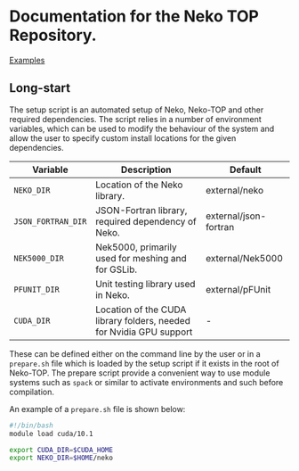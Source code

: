# Documentation for the Neko TOP Repository.

[Examples](./examples.md)

## Long-start

The setup script is an automated setup of Neko, Neko-TOP and other required
dependencies. The script relies in a number of environment variables, which can
be used to modify the behaviour of the system and allow the user to specify
custom install locations for the given dependencies.

| Variable           | Description                                                         | Default               |
| ------------------ | ------------------------------------------------------------------- | --------------------- |
| `NEKO_DIR`         | Location of the Neko library.                                       | external/neko         |
| `JSON_FORTRAN_DIR` | JSON-Fortran library, required dependency of Neko.                  | external/json-fortran |
| `NEK5000_DIR`      | Nek5000, primarily used for meshing and for GSLib.                  | external/Nek5000      |
| `PFUNIT_DIR`       | Unit testing library used in Neko.                                  | external/pFUnit       |
| `CUDA_DIR`         | Location of the CUDA library folders, needed for Nvidia GPU support | -                     |

These can be defined either on the command line by the user or in a `prepare.sh`
file which is loaded by the setup script if it exists in the root of Neko-TOP.
The prepare script provide a convenient way to use module systems such as
`spack` or similar to activate environments and such before compilation.

An example of a `prepare.sh` file is shown below:

```bash
#!/bin/bash
module load cuda/10.1

export CUDA_DIR=$CUDA_HOME
export NEKO_DIR=$HOME/neko
```
